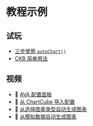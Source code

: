 # 教程示例

## 试玩

* [三步使用 `autoChart()`](https://observablehq.com/@jiazhewang/autochart-automatic-chart-dev-library-by-antv)
* [CKB 简单用法](https://observablehq.com/@jiazhewang/ava-ckb)

## 视频

* 🎥 [AVA 配置面板](https://www.bilibili.com/video/av82223118)
* 🎥 [从 ChartCube 导入配置](https://www.bilibili.com/video/av82223419)
* 🎥 [从选择图表类型自动生成图表](https://www.bilibili.com/video/av82223498)
* 🎥 [从模拟数据自动生成图表](https://www.bilibili.com/video/av82223577)
